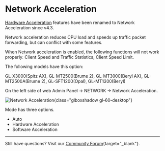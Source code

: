 # Network Acceleration

[Hardware Acceleration](../hardware_acceleration) features have been renamed to Network Acceleration since v4.3.

Network acceleration reduces CPU load and speeds up traffic packet forwarding, but can conflict with some features.

When Network acceleration is enabled, the following functions will not work properly: Client Speed and Traffic Statistics, Client Speed Limit.

The following models have this option:

GL-X3000(Spitz AX), GL-MT2500(Brume 2), GL-MT3000(Beryl AX), GL-MT2500A(Brume 2), GL-SFT1200(Opal), GL-MT1300(Beryl)

On the left side of web Admin Panel -> NETWORK -> Network Acceleration.

![Network Acceleration](https://static.gl-inet.com/docs/en/4/tutorials/network_acceleration/network_acceleration.png){class="glboxshadow gl-60-desktop"}

Mode has three options.

- Auto
- Hardware Acceleration
- Software Acceleration

---

Still have questions? Visit our [Community Forum](https://forum.gl-inet.com){target="_blank"}.
